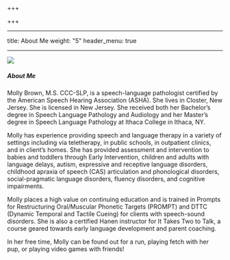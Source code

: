 +++

+++

***

title: About Me
weight: "5"
header\_menu: true

***

![](/uploads/webstie2-1.jpg)

##### About Me

Molly Brown, M.S. CCC-SLP, is a speech-language pathologist certified by the American Speech Hearing Association (ASHA). She lives in Closter, New Jersey. She is licensed in New Jersey. She received both her Bachelor’s degree in Speech Language Pathology and Audiology and her Master’s degree in Speech Language Pathology at Ithaca College in Ithaca, NY.

Molly has experience providing speech and language therapy in a variety of settings including via teletherapy, in public schools, in outpatient clinics, and in client’s homes. She has provided assessment and intervention to babies and toddlers through Early Intervention, children and adults with language delays, autism, expressive and receptive language disorders, childhood apraxia of speech (CAS) articulation and phonological disorders, social-pragmatic language disorders, fluency disorders, and cognitive impairments.

Molly places a high value on continuing education and is trained in Prompts for Restructuring Oral/Muscular Phonetic Targets (PROMPT) and DTTC (Dynamic Temporal and Tactile Cueing) for clients with speech-sound disorders. She is also a certified Hanen instructor for It Takes Two to Talk, a course geared towards early language development and parent coaching.

In her free time, Molly can be found out for a run, playing fetch with her pup, or playing video games with friends!
